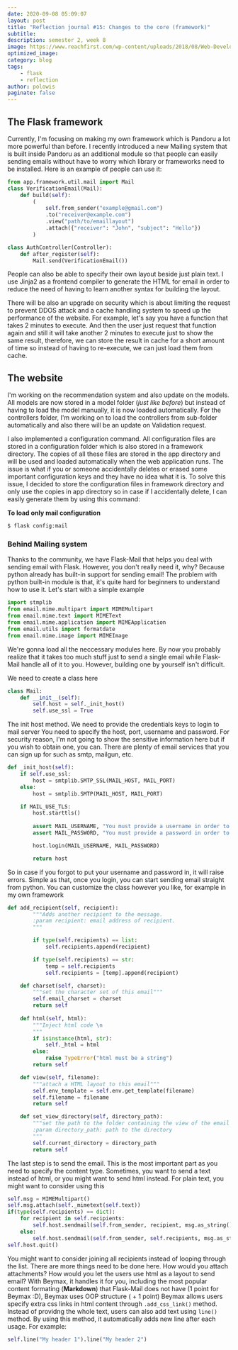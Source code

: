 ```yaml
---
date: 2020-09-08 05:09:07
layout: post
title: "Reflection journal #15: Changes to the core (framework)"
subtitle:
description: semester 2, week 8
image: https://www.reachfirst.com/wp-content/uploads/2018/08/Web-Development.jpg
optimized_image:
category: blog
tags:
    - flask
    - reflection
author: polowis
paginate: false
---
```


## The Flask framework

Currently, I'm focusing on making my own framework which is Pandoru a lot more powerful than before. I recently introduced a new Mailing system that is built inside Pandoru as an additional module so that people can easily sending emails without have to worry which library or frameworks need to be installed. Here is an example of people can use it:

```python
from app.framework.util.mail import Mail
class VerificationEmail(Mail):
    def build(self):
        (
            self.from_sender("example@gmail.com")
            .to("receiver@example.com")
            .view("path/to/emaillayout")
            .attach({"receiver": "John", "subject": "Hello"})
        )

class AuthController(Controller):
    def after_register(self):
        Mail.send(VerificationEmail())
```

People can also be able to specify their own layout beside just plain text. I use Jinja2 as a frontend compiler to generate the HTML for email in order to reduce the need of having to learn another syntax for building the layout.

There will be also an upgrade on security which is about limiting the request to prevent DDOS attack and a cache handling system to speed up the performance of the website. For example, let's say you have a function that takes 2 minutes to execute. And then the user just request that function again and still it will take another 2 minutes to execute just to show the same result, therefore, we can store the result in cache for a short amount of time so instead of having to re-execute, we can just load them from cache.

## The website

I'm working on the recommendation system and also update on the models. All models are now stored in a model folder (*just like before*) but instead of having to load the model manually, it is now loaded automatically. For the controllers folder, I'm working on to load the controllers from sub-folder automatically and also there will be an update on Validation request. 

I also implemented a configuration command. All configuration files are stored in a configuration folder which is also stored in a framework directory. The copies of all these files are stored in the app directory and will be used and loaded automatically when the web application runs. The issue is what if you or someone accidentally deletes or erased some important configuration keys and they have no idea what it is. To solve this issue, I decided to store the configuration files in framework directory and only use the copies in app directory so in case if I accidentally delete, I can easily generate them by using this command:

**To load only mail configuration**
```sh
$ flask config:mail
```

### Behind Mailing system
Thanks to the community, we have Flask-Mail that helps you deal with sending email with Flask. However, you don't really need it, why? Because python already has built-in support for sending email! The problem with python built-in module is that, it's quite hard for beginners to understand how to use it. Let's start with a simple example

```python
import stmplib
from email.mime.multipart import MIMEMultipart
from email.mime.text import MIMEText
from email.mime.application import MIMEApplication
from email.utils import formatdate
from email.mime.image import MIMEImage
```
We're gonna load all the neccessary modules here. By now you probably realize that it takes too much stuff just to send a single email while Flask-Mail handle all of it to you. However, building one by yourself isn't difficult. 

We need to create a class here

```python
class Mail:
    def __init__(self):
        self.host = self._init_host()
        self.use_ssl = True 
```

The init host method. We need to provide the credentials keys to login to mail server
You need to specify the host, port, username and password. For security reason, I'm not going to show the sensitive information here but if you wish to obtain one, you can. There are plenty of email services that you can sign up for such as smtp, mailgun, etc.

```py
def _init_host(self):
    if self.use_ssl:
        host = smtplib.SMTP_SSL(MAIL_HOST, MAIL_PORT)
    else:
        host = smtplib.SMTP(MAIL_HOST, MAIL_PORT)

    if MAIL_USE_TLS:
        host.starttls()
        
        assert MAIL_USERNAME, "You must provide a username in order to login securely"
        assert MAIL_PASSWORD, "You must provide a password in order to login securely"

        host.login(MAIL_USERNAME, MAIL_PASSWORD)

        return host
```
So in case if you forgot to put your username and password in, it will raise errors. Simple as that, once you login, you can start sending email straight from python. You can customize the class however you like, for example in my own framework

```py
def add_recipient(self, recipient):
        """Adds another recipient to the message.
        :param recipient: email address of recipient.
        """

        if type(self.recipients) == list:
            self.recipients.append(recipient)

        if type(self.recipients) == str:
            temp = self.recipients
            self.recipients = [temp].append(recipient)

    def charset(self, charset):
        """set the character set of this email"""
        self.email_charset = charset
        return self
    
    def html(self, html):
        """Inject html code \n
        """
        if isinstance(html, str):
            self._html = html
        else:
            raise TypeError("html must be a string")
        return self

    def view(self, filename):
        """attach a HTML layout to this email"""
        self.env_template = self.env.get_template(filename)
        self.filename = filename
        return self

    def set_view_directory(self, directory_path):
        """set the path to the folder containing the view of the email \n
        :param directory_path: path to the directory
        """
        self.current_directory = directory_path
        return self
```

The last step is to send the email. This is the most important part as you need to specify the content type. Sometimes, you want to send a text instead of html, or you might want to send html instead. For plain text, you might want to consider using this

```py
self.msg = MIMEMultipart()
self.msg.attach(self._mimetext(self.text))
if(type(self.recipients) == dict):
    for recipient in self.recipients:
        self.host.sendmail(self.from_sender, recipient, msg.as_string())
    else:
        self.host.sendmail(self.from_sender, self.recipients, msg.as_string())
self.host.quit()
```

You might want to consider joining all recipients instead of looping through the list. There are more things need to be done here. How would you attach attachments? How would you let the users use html as a layout to send email? With Beymax, it handles it for you, including the most popular content formating (**Markdown**) that Flask-Mail does not have (1 point for Beymax :D), Beymax uses OOP structure ( + 1 point) Beymax allows users specify extra css links in html content through ```.add_css_link()``` method.  Instead of providng the whole text, users can also add text using ```line()``` method. By using this method, it automatically adds new line after each usage. For example:

```py
self.line("My header 1").line("My header 2")
```